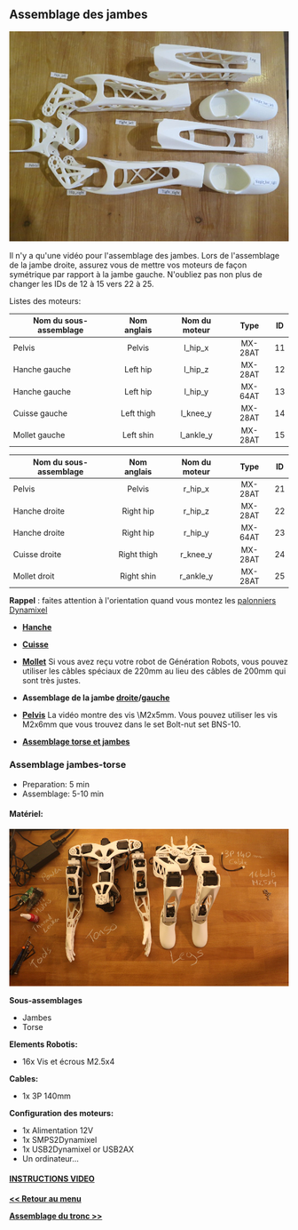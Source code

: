 ## Assemblage des jambes

![image](../img/parts_legs.JPG)

 Il n'y a qu'une vidéo pour l'assemblage des jambes. Lors de l'assemblage de la jambe droite, assurez vous de mettre vos moteurs de façon symétrique par rapport à la jambe gauche. N'oubliez pas non plus de changer les IDs de 12 à 15 vers 22 à 25.

Listes des moteurs:

| Nom du sous-assemblage   | Nom anglais    	|  Nom du moteur|   Type  	| ID 	|
|-------------------|:-----------:|:-----------:|:-------:|:--:|
| Pelvis          | Pelvis            |  l\_hip\_x  | MX-28AT | 11 |
| Hanche gauche          | Left hip          |  l\_hip\_z  | MX-28AT | 12 |
| Hanche gauche          | Left hip          |  l\_hip\_y  | MX-64AT | 13 |
| Cuisse gauche          | Left thigh        |  l\_knee\_y | MX-28AT | 14 |
| Mollet gauche          | Left shin         | l\_ankle\_y | MX-28AT | 15 |


| Nom du sous-assemblage   | Nom anglais    	|  Nom du moteur|   Type  	| ID 	|
|-------------------|:-----------:|:-----------:|:-------:|:--:|
| Pelvis            | Pelvis            |  r\_hip\_x  | MX-28AT | 21 |
| Hanche droite         | Right hip         |  r\_hip\_z  | MX-28AT | 22 |
| Hanche droite         | Right hip         |  r\_hip\_y  | MX-64AT | 23 |
| Cuisse droite         | Right thigh       |  r\_knee\_y | MX-28AT | 24 |
| Mollet droit         | Right shin        | r\_ankle\_y | MX-28AT | 25 |

**Rappel** : faites attention à l'orientation quand vous montez les [palonniers Dynamixel](materiel_dynamixel.md)

-   **[Hanche](https://github.com/poppy-project/Poppy-lightweight-biped-legs/blob/master/doc/subassemblies/left_hip_assembly_instructions.md)**

-   **[Cuisse](https://github.com/poppy-project/Poppy-lightweight-biped-legs/blob/master/doc/subassemblies/left_thigh_assembly_instructions.md)**

-   **[Mollet](https://github.com/poppy-project/Poppy-lightweight-biped-legs/blob/master/doc/subassemblies/left_shin_assembly_instructions.md)**  Si vous avez reçu votre robot de Génération Robots, vous pouvez utiliser les câbles spéciaux de 220mm au lieu des câbles de 200mm qui sont très justes.

-   **Assemblage de la jambe [droite](https://github.com/poppy-project/Poppy-lightweight-biped-legs/blob/master/doc/subassemblies/right_leg_assembly_instructions.md)/[gauche](https://github.com/poppy-project/Poppy-lightweight-biped-legs/blob/master/doc/subassemblies/left_leg_assembly_instructions.md)**

-   **[Pelvis](https://github.com/poppy-project/Poppy-lightweight-biped-legs/blob/master/doc/subassemblies/pelvis_assembly_instructions.md)**  La vidéo montre des vis \M2x5mm. Vous pouvez utiliser les vis M2x6mm que vous trouvez dans le set Bolt-nut set BNS-10.

-   **[Assemblage torse et jambes](https://github.com/poppy-project/poppy-humanoid/blob/master/hardware/doc/Poppy_Humanoid_assembly_instructions.md)**


###  Assemblage jambes-torse
- Preparation: 5 min
- Assemblage: 5-10 min


#### Matériel:
![](../img/poppy_humanoid_assembly_BOM.jpg)

**Sous-assemblages**
- Jambes
- Torse

**Elements Robotis:**
- 16x Vis et écrous M2.5x4

**Cables:**
- 1x 3P 140mm

**Configuration des moteurs:**
- 1x Alimentation 12V
- 1x SMPS2Dynamixel
- 1x USB2Dynamixel or USB2AX
- Un ordinateur...

#### <a href="http://youtu.be/5i0xVlrJc-8" target="_blank">**INSTRUCTIONS VIDEO**</a>


[**<< Retour au menu**](guideAssemblage.md)

[**Assemblage du tronc >>**](assemblage_tronc.md)